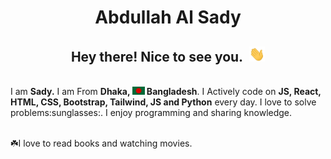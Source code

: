 <div style="text-align: center;"><h1>Abdullah Al Sady</h1></div>

<h2 style="text-align: center">Hey there! Nice to see you.<img style="margin-left: 10px" src="images/hello.gif" width="25px"></h2>

<br>

<div style:text-align: center">I am <b>Sady.</b> I am From <b>Dhaka, <img style="display: inline" src="images/bangladesh.png" width="20px"> Bangladesh</b>. I Actively code on <b>JS, React, HTML, CSS, Bootstrap, Tailwind, JS and Python</b> every day. I love to solve problems:sunglasses:. I enjoy programming and sharing knowledge.</div>

<br/>

:shamrock:I love to read books and watching movies.





  



